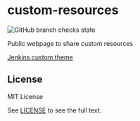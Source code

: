 # custom-resources

![GitHub branch checks state](https://img.shields.io/github/checks-status/aramirol/custom-resources/main?style=for-the-badge)

Public webpage to share custom resources

[Jenkins custom theme](jenkins-custom-theme)

## License

MIT License

See [LICENSE](https://github.com/aramirol/custom-resources/blob/main/LICENSE) to see the full text.
